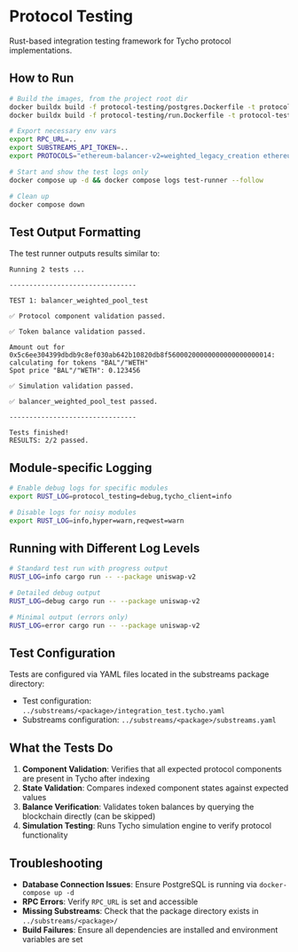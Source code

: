 # Protocol Testing

Rust-based integration testing framework for Tycho protocol implementations.

## How to Run

```bash
# Build the images, from the project root dir
docker buildx build -f protocol-testing/postgres.Dockerfile -t protocol-testing-db:latest --load .
docker buildx build -f protocol-testing/run.Dockerfile -t protocol-testing-test-runner:latest --load .

# Export necessary env vars
export RPC_URL=..
export SUBSTREAMS_API_TOKEN=..
export PROTOCOLS="ethereum-balancer-v2=weighted_legacy_creation ethereum-ekubo-v2"

# Start and show the test logs only
docker compose up -d && docker compose logs test-runner --follow

# Clean up
docker compose down
```

## Test Output Formatting

The test runner outputs results similar to:

```
Running 2 tests ...

--------------------------------

TEST 1: balancer_weighted_pool_test

✅ Protocol component validation passed.

✅ Token balance validation passed.

Amount out for 0x5c6ee304399dbdb9c8ef030ab642b10820db8f56000200000000000000000014: calculating for tokens "BAL"/"WETH"
Spot price "BAL"/"WETH": 0.123456

✅ Simulation validation passed.

✅ balancer_weighted_pool_test passed.

--------------------------------

Tests finished! 
RESULTS: 2/2 passed.
```

## Module-specific Logging
```bash
# Enable debug logs for specific modules
export RUST_LOG=protocol_testing=debug,tycho_client=info

# Disable logs for noisy modules
export RUST_LOG=info,hyper=warn,reqwest=warn
```

## Running with Different Log Levels
```bash
# Standard test run with progress output
RUST_LOG=info cargo run -- --package uniswap-v2

# Detailed debug output
RUST_LOG=debug cargo run -- --package uniswap-v2

# Minimal output (errors only)
RUST_LOG=error cargo run -- --package uniswap-v2
```

## Test Configuration

Tests are configured via YAML files located in the substreams package directory:
- Test configuration: `../substreams/<package>/integration_test.tycho.yaml`
- Substreams configuration: `../substreams/<package>/substreams.yaml`

## What the Tests Do

1. **Component Validation**: Verifies that all expected protocol components are present in Tycho after indexing
2. **State Validation**: Compares indexed component states against expected values
3. **Balance Verification**: Validates token balances by querying the blockchain directly (can be skipped)
4. **Simulation Testing**: Runs Tycho simulation engine to verify protocol functionality

## Troubleshooting

- **Database Connection Issues**: Ensure PostgreSQL is running via `docker-compose up -d`
- **RPC Errors**: Verify `RPC_URL` is set and accessible
- **Missing Substreams**: Check that the package directory exists in `../substreams/<package>/`
- **Build Failures**: Ensure all dependencies are installed and environment variables are set
